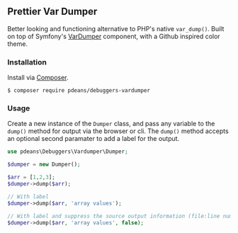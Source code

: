 ## Prettier Var Dumper

Better looking and functioning alternative to PHP's native `var_dump()`. Built on top of Symfony's [VarDumper](https://symfony.com/doc/current/components/var_dumper.html) component, with a Github inspired color theme.

### Installation

Install via [Composer](https://getcomposer.org/).

```
$ composer require pdeans/debuggers-vardumper
```

### Usage

Create a new instance of the `Dumper` class, and pass any variable to the `dump()` method for output via the browser or cli. The `dump()` method accepts an optional second paramater to add a label for the output.

```php
use pdeans\Debuggers\Vardumper\Dumper;

$dumper = new Dumper();

$arr = [1,2,3];
$dumper->dump($arr);

// With label
$dumper->dump($arr, 'array values');

// With label and suppress the source output information (file:line number)
$dumper->dump($arr, 'array values', false);
```


